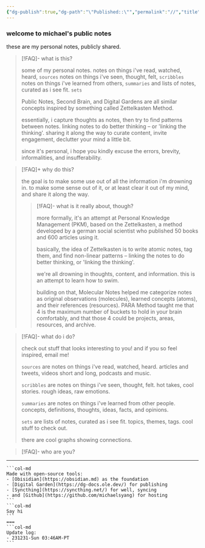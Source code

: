 ```yaml
---
{"dg-publish":true,"dg-path":"\"Published::\"","permalink":"//","title":"👋","tags":["gardenEntry"],"created":"2023-12-15T22:14:39.568-08:00","updated":"2023-12-31T04:16:36.916-08:00"}
---
```



### welcome to michael's public notes

these are my personal notes, publicly shared.

> [!FAQ]- what is this?
> 
> some of my personal notes.
> notes on things i've read, watched, heard, `sources`
> notes on things i've seen, thought, felt, `scribbles`
> notes on things i've learned from others, `summaries`
> and lists of notes, curated as i see fit. `sets`
> 
> Public Notes, Second Brain, and Digital Gardens are all similar concepts inspired by something called Zettelkasten Method. 
> 
> essentially, i capture thoughts as notes, then try to find patterns between notes. linking notes to do better thinking – or 'linking the thinking'. sharing it along the way to curate content, invite engagement, declutter your mind a little bit. 
> 
> since it's personal, i hope you kindly excuse the errors, brevity, informalities, and insufferability.
>  

> [!FAQ]+ why do this?
> 
> the goal is to make some use out of all the information i'm drowning
> in. to make some sense out of it, or at least clear it out of my
> mind, and share it along the way.
> 
> > [!FAQ]- what is it really about, though?
> > 
> > more formally, it's an attempt at Personal Knowledge Management (PKM), based on the Zettelkasten, a method developed by a german social scientist who published 50 books and 600 articles using it.
> > 
> > basically, the idea of Zettelkasten is to write atomic notes, tag them, and find non-linear patterns – linking the notes to do better thinking, or 'linking the thinking'.
> > 
> > we're all drowning in thoughts, content, and information. this is an attempt to learn how to swim.
> > 
> > building on that, Molecular Notes helped me categorize notes as original observations (molecules), learned concepts (atoms), and their references (resources). PARA Method taught me that 4 is the maximum number of buckets to hold in your brain comfortably, and that those 4 could be projects, areas, resources, and archive.
> > 

>[!FAQ]- what do i do?
>
> check out stuff that looks interesting to you! and if you so feel inspired, email me!
> 
>`sources` are notes on things i've read, watched, heard.
>articles and tweets, videos short and long, podcasts and music.
>
>`scribbles` are notes on things i've seen, thought, felt.
>hot takes, cool stories. rough ideas, raw emotions.
>
>`summaries` are notes on things i've learned from other people.
> concepts, definitions, thoughts, ideas, facts, and opinions.
> 
> `sets` are lists of notes, curated as i see fit.
> topics, themes, tags. cool stuff to check out.
> 
> there are cool graphs showing connections.

>[!FAQ]- who are you?
>

---

````col
```col-md
Made with open-source tools:
- [Obisidian](https://obsidian.md) as the foundation
- [Digital Garden](https://dg-docs.ole.dev/) for publishing
- [Syncthing](https://syncthing.net/) for well, syncing
- and [Github](https://github.com/michaelsyang) for hosting 
```
```col-md
Say hi
```
===
```col-md
Update log:
- 231231-Sun 03:46AM-PT
```
````

